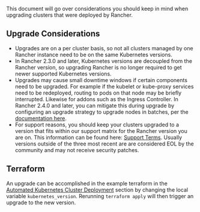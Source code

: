 This document will go over considerations you should keep in mind when upgrading clusters that were deployed by Rancher.

## Upgrade Considerations

* Upgrades are on a per cluster basis, so not all clusters managed by one Rancher instance need to be on the same Kubernetes versions.
* In Rancher 2.3.0 and later, Kubernetes versions are decoupled from the Rancher version, so upgrading Rancher is no longer required to get newer supported Kubernetes versions.
* Upgrades may cause small downtime windows if certain components need to be upgraded. For example if the kubelet or kube-proxy services need to be redeployed, routing to pods on that node may be briefly interrupted. Likewise for addons such as the Ingress Controller. In Rancher 2.4.0 and later, you can mitigate this during upgrade by configuring an upgrade strategy to upgrade nodes in batches, per the [documentation here](https://rancher.com/docs/rancher/v2.x/en/cluster-admin/upgrading-kubernetes/).
* For support reasons, you should keep your clusters upgraded to a version that fits within our support matrix for the Rancher version you are on. This information can be found here: [Support Terms](https://rancher.com/support-maintenance-terms/). Usually versions outside of the three most recent are are considered EOL by the community and may not receive security patches.

## Terraform

An upgrade can be accomplished in the example terraform in the [Automated Kubernetes Cluster Deployment](360042011091) section by changing the local variable `kubernetes_version`. Rerunning `terraform apply` will then trigger an upgrade to the new version.

